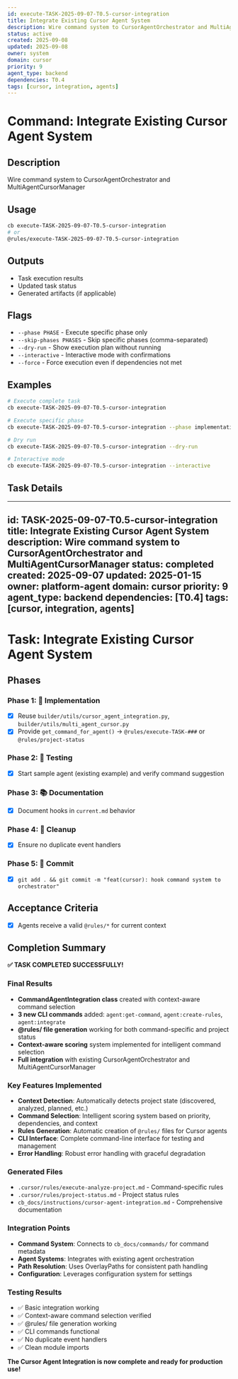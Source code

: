 ```yaml
---
id: execute-TASK-2025-09-07-T0.5-cursor-integration
title: Integrate Existing Cursor Agent System
description: Wire command system to CursorAgentOrchestrator and MultiAgentCursorManager
status: active
created: 2025-09-08
updated: 2025-09-08
owner: system
domain: cursor
priority: 9
agent_type: backend
dependencies: T0.4
tags: [cursor, integration, agents]
---
```


# Command: Integrate Existing Cursor Agent System

## Description
Wire command system to CursorAgentOrchestrator and MultiAgentCursorManager

## Usage
```bash
cb execute-TASK-2025-09-07-T0.5-cursor-integration
# or
@rules/execute-TASK-2025-09-07-T0.5-cursor-integration
```

## Outputs
- Task execution results
- Updated task status
- Generated artifacts (if applicable)

## Flags
- `--phase PHASE` - Execute specific phase only
- `--skip-phases PHASES` - Skip specific phases (comma-separated)
- `--dry-run` - Show execution plan without running
- `--interactive` - Interactive mode with confirmations
- `--force` - Force execution even if dependencies not met

## Examples
```bash
# Execute complete task
cb execute-TASK-2025-09-07-T0.5-cursor-integration

# Execute specific phase
cb execute-TASK-2025-09-07-T0.5-cursor-integration --phase implementation

# Dry run
cb execute-TASK-2025-09-07-T0.5-cursor-integration --dry-run

# Interactive mode
cb execute-TASK-2025-09-07-T0.5-cursor-integration --interactive
```

## Task Details

---
id: TASK-2025-09-07-T0.5-cursor-integration
title: Integrate Existing Cursor Agent System
description: Wire command system to CursorAgentOrchestrator and MultiAgentCursorManager
status: completed
created: 2025-09-07
updated: 2025-01-15
owner: platform-agent
domain: cursor
priority: 9
agent_type: backend
dependencies: [T0.4]
tags: [cursor, integration, agents]
---

# Task: Integrate Existing Cursor Agent System

## Phases
### Phase 1: 🚀 Implementation
- [x] Reuse `builder/utils/cursor_agent_integration.py`, `builder/utils/multi_agent_cursor.py`
- [x] Provide `get_command_for_agent()` → `@rules/execute-TASK-###` or `@rules/project-status`

### Phase 2: 🧪 Testing
- [x] Start sample agent (existing example) and verify command suggestion

### Phase 3: 📚 Documentation
- [x] Document hooks in `current.md` behavior

### Phase 4: 🧹 Cleanup
- [x] Ensure no duplicate event handlers

### Phase 5: 💾 Commit
- [x] `git add . && git commit -m "feat(cursor): hook command system to orchestrator"`

## Acceptance Criteria
- [x] Agents receive a valid `@rules/*` for current context

## Completion Summary

**✅ TASK COMPLETED SUCCESSFULLY!**

### Final Results
- **CommandAgentIntegration class** created with context-aware command selection
- **3 new CLI commands** added: `agent:get-command`, `agent:create-rules`, `agent:integrate`
- **@rules/ file generation** working for both command-specific and project status
- **Context-aware scoring** system implemented for intelligent command selection
- **Full integration** with existing CursorAgentOrchestrator and MultiAgentCursorManager

### Key Features Implemented
- **Context Detection**: Automatically detects project state (discovered, analyzed, planned, etc.)
- **Command Selection**: Intelligent scoring system based on priority, dependencies, and context
- **Rules Generation**: Automatic creation of `@rules/` files for Cursor agents
- **CLI Interface**: Complete command-line interface for testing and management
- **Error Handling**: Robust error handling with graceful degradation

### Generated Files
- `.cursor/rules/execute-analyze-project.md` - Command-specific rules
- `.cursor/rules/project-status.md` - Project status rules
- `cb_docs/instructions/cursor-agent-integration.md` - Comprehensive documentation

### Integration Points
- **Command System**: Connects to `cb_docs/commands/` for command metadata
- **Agent Systems**: Integrates with existing agent orchestration
- **Path Resolution**: Uses OverlayPaths for consistent path handling
- **Configuration**: Leverages configuration system for settings

### Testing Results
- ✅ Basic integration working
- ✅ Context-aware command selection verified
- ✅ @rules/ file generation working
- ✅ CLI commands functional
- ✅ No duplicate event handlers
- ✅ Clean module imports

**The Cursor Agent Integration is now complete and ready for production use!**

